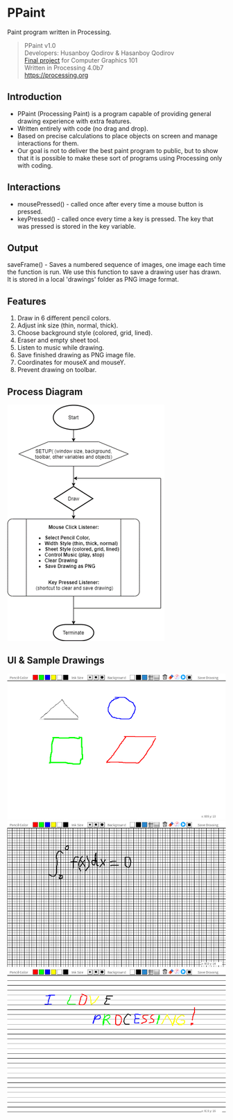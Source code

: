 # PPaint
 Paint program written in Processing.

> PPaint v1.0  
> Developers: Husanboy Qodirov & Hasanboy Qodirov  
> [Final project](PPaint_Final_Project.pdf) for Computer Graphics 101    
> Written in Processing 4.0b7  
> https://processing.org


## Introduction

* PPaint (Processing Paint) is a program capable of providing general drawing experience with extra features.
* Written entirely with code (no drag and drop).
* Based on precise calculations to place objects on screen and manage interactions for them.
* Our goal is not to deliver the best paint program to public, but to show that it is possible to make these sort of programs using Processing only with coding.

## Interactions

* mousePressed() - called once after every time a mouse button is pressed.
* keyPressed() -  called once every time a key is pressed. The key that was pressed is stored in the key variable.

## Output

saveFrame() - Saves a numbered sequence of images, one image each time the function is run. We use this function to save a drawing user has drawn. It is stored in a local 'drawings' folder as PNG image format.

## Features
1. Draw in 6 different pencil colors.
2. Adjust ink size (thin, normal, thick).
3. Choose background style (colored, grid, lined).
4. Eraser and empty sheet tool.
5. Listen to music while drawing.
6. Save finished drawing as PNG image file.
7. Coordinates for mouseX and mouseY.
8. Prevent drawing on toolbar.

## Process Diagram

![](process_diagram.png)

## UI & Sample Drawings

![](drawings/drawing17092.png)
![](drawings/drawing23823.png)
![](drawings/drawing30276.png)